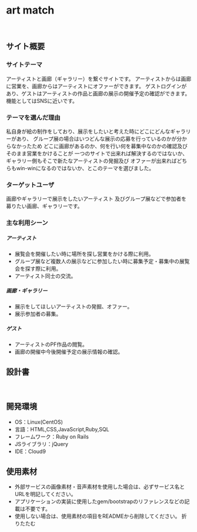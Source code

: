 # art match
​
## サイト概要
### サイトテーマ

アーティストと画廊（ギャラリー）を繋ぐサイトです。
アーティストからは画廊に営業を、画廊からはアーティストにオファーができます。
ゲストログインがあり、ゲストはアーティストの作品と画廊の展示の開催予定の確認ができます。
機能としてはSNSに近いです。
​
### テーマを選んだ理由

私自身が絵の制作をしており、展示をしたいと考えた時にどこにどんなギャラリーがあり、
グループ展の場合はいつどんな展示の応募を行っているのかが分からなかったため
どこに画廊があるのか、何を行い何を募集中なのかの確認及びそのまま営業をかけることが
一つのサイトで出来れば解決するのではないか、ギャラリー側もそこで新たなアーティストの発掘及び
オファーが出来ればどちらもwin-winになるのではないか、とこのテーマを選びました。
​
### ターゲットユーザ

画廊やギャラリーで展示をしたいアーティスト
及びグループ展などで参加者を募りたい画廊、ギャラリーです。
​
### 主な利用シーン

##### アーティスト
  - 展覧会を開催したい時に場所を探し営業をかける際に利用。
  - グループ展など複数人の展示などに参加したい時に募集予定・募集中の展覧会を探す際に利用。
  - アーティスト同士の交流。

##### 画廊・ギャラリー
  - 展示をしてほしいアーティストの発掘、オファー。
  - 展示参加者の募集。

##### ゲスト
  - アーティストのPF作品の閲覧。
  - 画廊の開催中今後開催予定の展示情報の確認。

## 設計書
<!--テーマを設定・提出する時点では不要です-->
​
## 開発環境
- OS：Linux(CentOS)
- 言語：HTML,CSS,JavaScript,Ruby,SQL
- フレームワーク：Ruby on Rails
- JSライブラリ：jQuery
- IDE：Cloud9
​
## 使用素材
- 外部サービスの画像素材・音声素材を使用した場合は、必ずサービス名とURLを明記してください。
- アプリケーションの実装に使用したgem/bootstrapのリファレンスなどの記載は不要です。
- 使用しない場合は、使用素材の項目をREADMEから削除してください。
折りたたむ